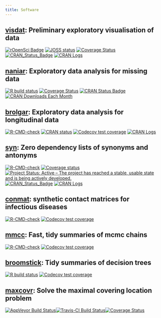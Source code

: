 ```yaml
---
title: Software
---
```


## [visdat](https://visdat.njtierney.com): Preliminary exploratory visualisation of data

[![rOpenSci Badge](https://badges.ropensci.org/87_status.svg)](https://github.com/ropensci/onboarding/issues/87)
[![JOSS status](https://joss.theoj.org/papers/c85f57adbc565b064fb4bfc9b59a1b2a/status.svg)](https://joss.theoj.org/papers/c85f57adbc565b064fb4bfc9b59a1b2a)
[![Coverage Status](https://img.shields.io/codecov/c/github/ropensci/visdat/master.svg)](https://codecov.io/github/ropensci/visdat?branch=master)
[![CRAN_Status_Badge](https://www.r-pkg.org/badges/version/visdat)](https://cran.r-project.org/package=visdat)
[![CRAN Logs](https://cranlogs.r-pkg.org/badges/visdat)](https://cran.rstudio.com/web/packages/visdat/index.html)

## [naniar](https://naniar.njtierney.com): Exploratory data analysis for missing data

[![R build status](https://github.com/njtierney/naniar/workflows/R-CMD-check/badge.svg)](https://github.com/njtierney/naniar)
[![Coverage Status](https://img.shields.io/codecov/c/github/njtierney/naniar/master.svg)](https://codecov.io/github/njtierney/naniar?branch=master)
[![CRAN Status Badge](https://www.r-pkg.org/badges/version/naniar)](https://cran.r-project.org/package=naniar)
[![CRAN Downloads Each Month](https://cranlogs.r-pkg.org/badges/naniar)](https://CRAN.R-project.org/package=naniar)

## [brolgar](https://brolgar.njtierney.com/): Exploratory data analysis for longitudinal data

[![R-CMD-check](https://github.com/njtierney/brolgar/actions/workflows/R-CMD-check.yaml/badge.svg)](https://github.com/njtierney/brolgar/actions/workflows/R-CMD-check.yaml)
[![CRAN status](https://www.r-pkg.org/badges/version/brolgar)](https://CRAN.R-project.org/package=brolgar)
[![Codecov test coverage](https://codecov.io/gh/njtierney/brolgar/branch/main/graph/badge.svg)](https://app.codecov.io/gh/njtierney/brolgar?branch=main)
[![CRAN Logs](http://cranlogs.r-pkg.org/badges/brolgar)](http://cran.rstudio.com/web/packages/brolgar/index.html)

## [syn](https://syn.njtierney.com): Zero dependency lists of synonyms and antonyms

[![R-CMD-check](https://github.com/njtierney/syn/actions/workflows/R-CMD-check.yaml/badge.svg)](https://github.com/njtierney/syn/actions/workflows/R-CMD-check.yaml)
[![Coverage status](https://codecov.io/gh/ropenscilabs/syn/branch/master/graph/badge.svg)](https://codecov.io/github/ropenscilabs/syn?branch=master)
[![Project Status: Active – The project has reached a stable, usable state and is being actively developed.](https://www.repostatus.org/badges/latest/active.svg)](https://www.repostatus.org/#active)
[![CRAN_Status_Badge](http://www.r-pkg.org/badges/version/syn)](https://cran.r-project.org/package=syn)
[![CRAN Logs](http://cranlogs.r-pkg.org/badges/syn)](http://cran.rstudio.com/web/packages/syn/index.html)


## [conmat](https://conmat.njtierney.com): synthetic contact matrices for infectious diseases

[![R-CMD-check](https://github.com/njtierney/conmat/actions/workflows/R-CMD-check.yaml/badge.svg)](https://github.com/njtierney/conmat/actions/workflows/R-CMD-check.yaml)
[![Codecov test
coverage](https://codecov.io/gh/njtierney/conmat/branch/master/graph/badge.svg)](https://codecov.io/gh/njtierney/conmat?branch=master)


## [mmcc](https://mmcc.njtierney.com/): Fast, tidy summaries of mcmc chains

[![R-CMD-check](https://github.com/njtierney/mmcc/workflows/R-CMD-check/badge.svg)](https://github.com/njtierney/mmcc/actions)
[![Codecov test coverage](https://codecov.io/gh/njtierney/mmcc/branch/master/graph/badge.svg)](https://codecov.io/gh/njtierney/mmcc?branch=master)

## [broomstick](https://broomstick.njtierney.com): Tidy summaries of decision trees

[![R build status](https://github.com/njtierney/broomstick/workflows/R-CMD-check/badge.svg)](https://github.com/njtierney/broomstick/actions)
[![Codecov test coverage](https://codecov.io/gh/njtierney/broomstick/branch/master/graph/badge.svg)](https://codecov.io/gh/njtierney/broomstick?branch=master)

## [maxcovr](https://maxcovr.njtierney.com): Solve the maximal covering location problem

[![AppVeyor Build Status](https://ci.appveyor.com/api/projects/status/github/njtierney/maxcovr?branch=master&svg=true)](https://ci.appveyor.com/project/njtierney/maxcovr)[![Travis-CI Build Status](https://travis-ci.org/njtierney/maxcovr.svg?branch=master)](https://travis-ci.org/njtierney/maxcovr)[![Coverage Status](https://img.shields.io/codecov/c/github/njtierney/maxcovr/master.svg)](https://codecov.io/github/njtierney/maxcovr?branch=master)
